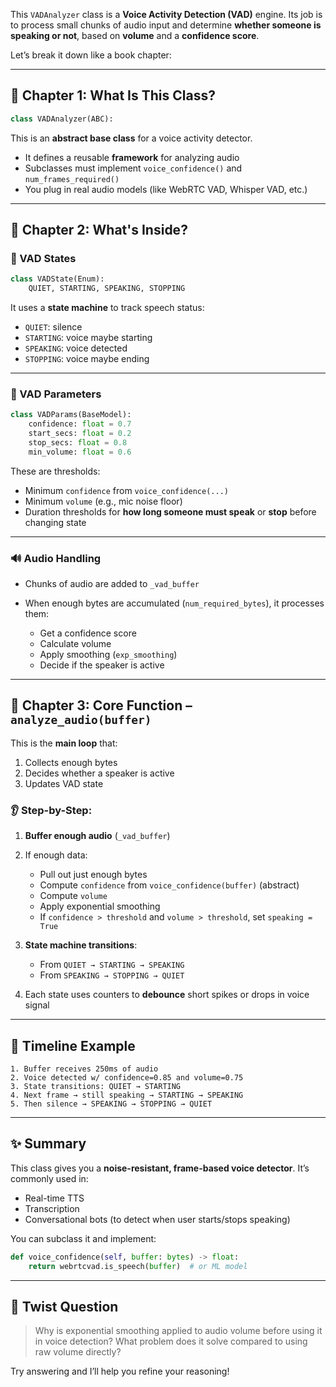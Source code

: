This `VADAnalyzer` class is a **Voice Activity Detection (VAD)** engine. Its job is to process small chunks of audio input and determine **whether someone is speaking or not**, based on **volume** and a **confidence score**.

Let’s break it down like a book chapter:

---

## 📘 Chapter 1: What Is This Class?

```python
class VADAnalyzer(ABC):
```

This is an **abstract base class** for a voice activity detector.

* It defines a reusable **framework** for analyzing audio
* Subclasses must implement `voice_confidence()` and `num_frames_required()`
* You plug in real audio models (like WebRTC VAD, Whisper VAD, etc.)

---

## 📘 Chapter 2: What's Inside?

### 🔢 VAD States

```python
class VADState(Enum):
    QUIET, STARTING, SPEAKING, STOPPING
```

It uses a **state machine** to track speech status:

* `QUIET`: silence
* `STARTING`: voice maybe starting
* `SPEAKING`: voice detected
* `STOPPING`: voice maybe ending

---

### 🧪 VAD Parameters

```python
class VADParams(BaseModel):
    confidence: float = 0.7
    start_secs: float = 0.2
    stop_secs: float = 0.8
    min_volume: float = 0.6
```

These are thresholds:

* Minimum `confidence` from `voice_confidence(...)`
* Minimum `volume` (e.g., mic noise floor)
* Duration thresholds for **how long someone must speak** or **stop** before changing state

---

### 🔊 Audio Handling

* Chunks of audio are added to `_vad_buffer`
* When enough bytes are accumulated (`num_required_bytes`), it processes them:

  * Get a confidence score
  * Calculate volume
  * Apply smoothing (`exp_smoothing`)
  * Decide if the speaker is active

---

## 🧠 Chapter 3: Core Function – `analyze_audio(buffer)`

This is the **main loop** that:

1. Collects enough bytes
2. Decides whether a speaker is active
3. Updates VAD state

### 👂 Step-by-Step:

1. **Buffer enough audio** (`_vad_buffer`)
2. If enough data:

   * Pull out just enough bytes
   * Compute `confidence` from `voice_confidence(buffer)` (abstract)
   * Compute `volume`
   * Apply exponential smoothing
   * If `confidence > threshold` and `volume > threshold`, set `speaking = True`
3. **State machine transitions**:

   * From `QUIET → STARTING → SPEAKING`
   * From `SPEAKING → STOPPING → QUIET`
4. Each state uses counters to **debounce** short spikes or drops in voice signal

---

## 🔂 Timeline Example

```text
1. Buffer receives 250ms of audio
2. Voice detected w/ confidence=0.85 and volume=0.75
3. State transitions: QUIET → STARTING
4. Next frame → still speaking → STARTING → SPEAKING
5. Then silence → SPEAKING → STOPPING → QUIET
```

---

## ✨ Summary

This class gives you a **noise-resistant, frame-based voice detector**. It’s commonly used in:

* Real-time TTS
* Transcription
* Conversational bots (to detect when user starts/stops speaking)

You can subclass it and implement:

```python
def voice_confidence(self, buffer: bytes) -> float:
    return webrtcvad.is_speech(buffer)  # or ML model
```

---

## 🧠 Twist Question

> Why is exponential smoothing applied to audio volume before using it in voice detection? What problem does it solve compared to using raw volume directly?

Try answering and I’ll help you refine your reasoning!
